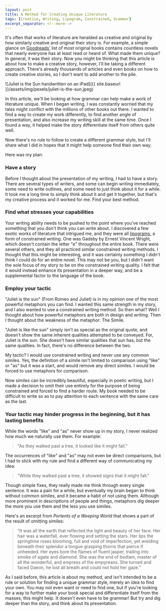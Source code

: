 ```yaml
---
layout: post
title: A Method for Creating Unique Literature
tags: [Creative, Writing, Lipogram, Constrained, Grammar]
excerpt_separator: <!--more-->
---
```


It's often that works of literature are heralded as creative and original by how similarly creative and original their story is. For example, a simple glance on [Goodreads'](https://www.goodreads.com/list/show/15436.Most_original) list of most original books contains countless novels that nearly everyone has at least read or heard of. What made them unique? In general, it was their story. Now you might be thinking that this article is about how to make a creative story, however, I'll be taking a different approach. There's already thousands of articles and even books on how to create creative stories, so I don't want to add another to the pile.
<!--more-->

![Juliet is the Sun handwritten on an iPad]({{ site.baseurl }}/assets/img/pexels/juliet-is-the-sun.jpeg)

In this article, we'll be looking at how grammar can help make a work of literature unique. When I began writing, I was constantly worried that my tales might conflict with the millions of other books out there. I wanted to find a way to create my work differently, to find another angle of presentation, and also increase my writing skill at the same time. Once I found a way, it helped make the story differentiate itself from others quite well.

Now there's no rule to follow to create a different grammar style, but I'll share what I did in hopes that it might help someone find their own way.

Here was my plan:

### Have a story

Before I thought about the presentation of my writing, I had to have a story. There are several types of writers, and some can begin writing immediately, some need to write outlines, and some need to just think about it for a while. It took me a long time to simply think about it and get it together, but that's my creative process and it worked for me. Find your best method.

### Find what stresses your capabilities

Your writing ability needs to be pushed to the point where you've reached something that you don't think you can write about. I discovered a few exotic works of literature that intrigued me, and they were all [lipograms](https://www.thoughtco.com/what-is-a-lipogram-1691244), a form of constrained writing. One was Gadsby by Ernest Vincent Wright, which doesn't contain the letter "e" throughout the entire book. There were several others, and they all practiced similar constrained writing methods. I thought that this might be interesting, and it was certainly something I didn't think I could do for an entire novel. This may not be you, but I didn't want the sole focus of my story to be on the constrained writing quality. I felt that it would instead enhance its presentation in a deeper way, and be a supplemental factor to the language of the book.

### Employ your tactic

"Juliet is the sun" (From Romeo and Juliet) is in my opinion one of the most powerful metaphors you can find. I wanted this same strength in my story, and I also wanted to use a constrained writing method. So then what? Well I thought about how powerful metaphors are both in design and writing. Then I thought about the weakness of the metaphor: The Simile.

"Juliet is like the sun" simply isn't as special as the original quote, and doesn't show the same inherent qualities attempted to be conveyed. For, Juliet is the sun. She doesn't have similar qualities that sun has, but the same qualities. In fact, there's no difference between the two.

My tactic? I would use constrained writing and never use any common similes. Yes, the definition of a simile isn't limited to comparison using "like" or "as" but it was a start, and would remove any direct similes. I would be forced to use metaphors for comparison.

Now similes can be incredibly beautiful, especially in poetic writing, but I made a decision to omit their use entirely for the purpose of being constrained and forced to find a harder route. My book needed to be difficult to write so as to pay attention to each sentence with the same care as the last.

### Your tactic may hinder progress in the beginning, but it has lasting benefits

While the words "like" and "as" never show up in my story, I never realized how much we naturally use them. For example:

>"As they walked past a tree, it looked like it might fall."

The occurrences of "like" and "as" may not even be direct comparisons, but I had to stick with my rule and find a different way of communicating my idea:

>"While they walked past a tree, it showed signs that it might fall."

Though simple fixes, they really made me think through every single sentence. It was a pain for a while, but eventually my brain began to think without common similes, and it became a habit of not using them. Although more prominent in descriptions of people and things, metaphors dig deeper the more you use them and the less you use similes.

Here's an excerpt from *Portents of a Weeping World* that shows a part of the result of omitting similes:

>“It was all the earth that reflected the light and beauty of her face. Her hair was a waterfall, ever flowing and setting the stars. Her lips the springtime roses blooming, full and void of imperfection, yet wielding beneath their splendor a tongue grasping thorns that pierce if unheeded. Her eyes bore the flames of fluent jasper, trailing into smoke of agate and diamond. She was the end of bedlam, master of all the wonderful, and empress of the empyreans. She turned and faced Daeon, he lost all breath and could not hold her gaze.”

As I said before, this article is about my method, and isn't intended to be a rule or solution for finding a unique grammar style, merely an idea to find your own. You may not even want or need to find one, but if you're looking for a way to further make your book special and differentiate itself from the masses, this might help. It doesn't even have to be grammar! But try and dig deeper than the story, and think about its presentation.

